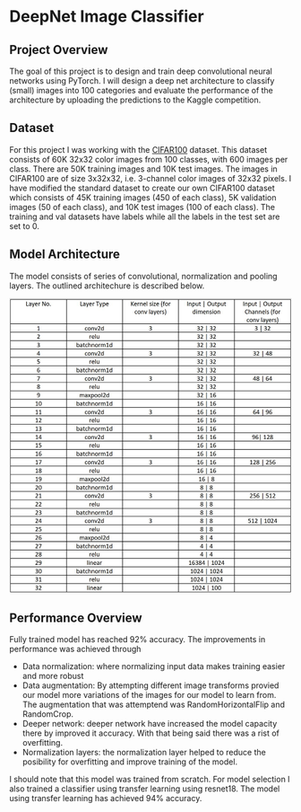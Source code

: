 # DeepNet Image Classifier

## Project Overview

The goal of this project is to design and train deep convolutional neural networks using PyTorch. I will design a deep net architecture to classify (small) images into 100 categories and evaluate the performance of the architecture by uploading the predictions to the Kaggle competition. 

## Dataset

For this project I was working with the [CIFAR100](https://www.cs.toronto.edu/~kriz/cifar.html) dataset. This dataset consists of 60K 32x32 color images from 100 classes, with 600 images per class. There are 50K training images and 10K test images. The images in CIFAR100 are of size 3x32x32, i.e. 3-channel color images of 32x32 pixels. I have modified the standard dataset to create our own CIFAR100 dataset which consists of 45K training images (450 of each class), 5K validation images (50 of each class), and 10K test images (100 of each class). The training and val datasets have labels while all the labels in the test set are set to 0.

## Model Architecture
The model consists of series of convolutional, normalization and pooling layers. The outlined architechure is described below.

![archit](./images/archit.JPG)

## Performance Overview

Fully trained model has reached 92% accuracy. The improvements in performance was achieved through
- Data normalization: where normalizing input data makes training easier and more robust
- Data augmentation: By attempting different image transforms provied our model more variations of the images for our model to learn from. The augmentation that was attemptend was RandomHorizontalFlip and RandomCrop.
- Deeper network: deeper network have increased the model capacity there by improved it accuracy. With that being said there was a rist of overfitting. 
- Normalization layers: the normalization layer helped to reduce the posibility for overfitting and improve training of the model. 

I should note that this model was trained from scratch. For model selection I also trained a classifier using transfer learning using resnet18. The model using transfer learning has achieved 94% accuracy. 